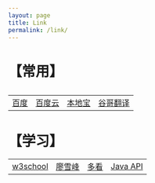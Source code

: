 ```yaml
---
layout: page
title: Link
permalink: /link/
---
```


【常用】
============
<table cellpadding=1>
<caption>
<tr>
<td><a href="https://www.baidu.com/" target="_blank">百度</a></td>
<td><a href="http://yun.baidu.com/" target="_blank">百度云</a></td>
<td><a href="http://bj.bendibao.com/" target="_blank">本地宝</a></td>
<td><a href="http://translate.google.cn/" target="_blank">谷哥翻译</a></td>
</tr>
</table>
 
【学习】
============
<table cellpadding=1>
<tr>
<td><a href="http://www.w3school.com.cn/" target="_blank">w3school</a></td>
<td><a href="http://www.liaoxuefeng.com/" target="_blank">廖雪峰</a></td>
<td><a href="http://www.duokan.com/u/mybook" target="_blank">多看</a></td>
<td><a href="http://docs.oracle.com/javase/7/docs/api/" target="_blank">Java API</a></td>
</tr>
</table>
